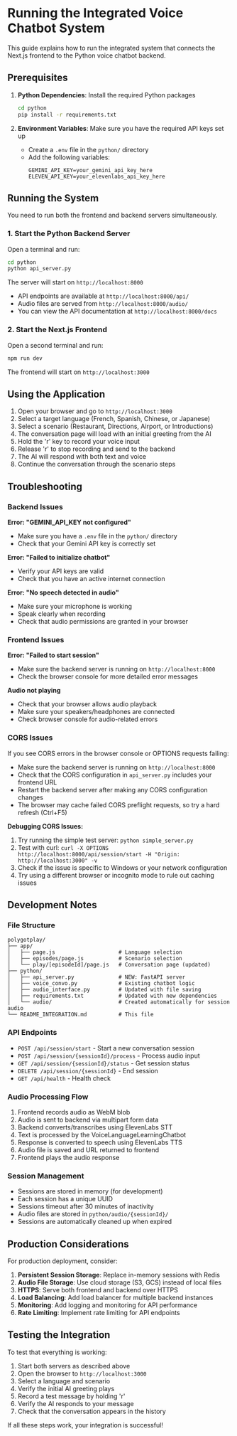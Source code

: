 # Running the Integrated Voice Chatbot System

This guide explains how to run the integrated system that connects the Next.js frontend to the Python voice chatbot backend.

## Prerequisites

1. **Python Dependencies**: Install the required Python packages
   ```bash
   cd python
   pip install -r requirements.txt
   ```

2. **Environment Variables**: Make sure you have the required API keys set up
   - Create a `.env` file in the `python/` directory
   - Add the following variables:
     ```
     GEMINI_API_KEY=your_gemini_api_key_here
     ELEVEN_API_KEY=your_elevenlabs_api_key_here
     ```

## Running the System

You need to run both the frontend and backend servers simultaneously.

### 1. Start the Python Backend Server

Open a terminal and run:
```bash
cd python
python api_server.py
```

The server will start on `http://localhost:8000`
- API endpoints are available at `http://localhost:8000/api/`
- Audio files are served from `http://localhost:8000/audio/`
- You can view the API documentation at `http://localhost:8000/docs`

### 2. Start the Next.js Frontend

Open a second terminal and run:
```bash
npm run dev
```

The frontend will start on `http://localhost:3000`

## Using the Application

1. Open your browser and go to `http://localhost:3000`
2. Select a target language (French, Spanish, Chinese, or Japanese)
3. Select a scenario (Restaurant, Directions, Airport, or Introductions)
4. The conversation page will load with an initial greeting from the AI
5. Hold the 'r' key to record your voice input
6. Release 'r' to stop recording and send to the backend
7. The AI will respond with both text and voice
8. Continue the conversation through the scenario steps

## Troubleshooting

### Backend Issues

**Error: "GEMINI_API_KEY not configured"**
- Make sure you have a `.env` file in the `python/` directory
- Check that your Gemini API key is correctly set

**Error: "Failed to initialize chatbot"**
- Verify your API keys are valid
- Check that you have an active internet connection

**Error: "No speech detected in audio"**
- Make sure your microphone is working
- Speak clearly when recording
- Check that audio permissions are granted in your browser

### Frontend Issues

**Error: "Failed to start session"**
- Make sure the backend server is running on `http://localhost:8000`
- Check the browser console for more detailed error messages

**Audio not playing**
- Check that your browser allows audio playback
- Make sure your speakers/headphones are connected
- Check browser console for audio-related errors

### CORS Issues

If you see CORS errors in the browser console or OPTIONS requests failing:
- Make sure the backend server is running on `http://localhost:8000`
- Check that the CORS configuration in `api_server.py` includes your frontend URL
- Restart the backend server after making any CORS configuration changes
- The browser may cache failed CORS preflight requests, so try a hard refresh (Ctrl+F5)

**Debugging CORS Issues:**
1. Try running the simple test server: `python simple_server.py`
2. Test with curl: `curl -X OPTIONS http://localhost:8000/api/session/start -H "Origin: http://localhost:3000" -v`
3. Check if the issue is specific to Windows or your network configuration
4. Try using a different browser or incognito mode to rule out caching issues

## Development Notes

### File Structure
```
polygotplay/
├── app/
│   ├── page.js                    # Language selection
│   ├── episodes/page.js           # Scenario selection
│   └── play/[episodeId]/page.js   # Conversation page (updated)
├── python/
│   ├── api_server.py              # NEW: FastAPI server
│   ├── voice_convo.py             # Existing chatbot logic
│   ├── audio_interface.py         # Updated with file saving
│   ├── requirements.txt           # Updated with new dependencies
│   └── audio/                     # Created automatically for session audio
└── README_INTEGRATION.md          # This file
```

### API Endpoints

- `POST /api/session/start` - Start a new conversation session
- `POST /api/session/{sessionId}/process` - Process audio input
- `GET /api/session/{sessionId}/status` - Get session status
- `DELETE /api/session/{sessionId}` - End session
- `GET /api/health` - Health check

### Audio Processing Flow

1. Frontend records audio as WebM blob
2. Audio is sent to backend via multipart form data
3. Backend converts/transcribes using ElevenLabs STT
4. Text is processed by the VoiceLanguageLearningChatbot
5. Response is converted to speech using ElevenLabs TTS
6. Audio file is saved and URL returned to frontend
7. Frontend plays the audio response

### Session Management

- Sessions are stored in memory (for development)
- Each session has a unique UUID
- Sessions timeout after 30 minutes of inactivity
- Audio files are stored in `python/audio/{sessionId}/`
- Sessions are automatically cleaned up when expired

## Production Considerations

For production deployment, consider:

1. **Persistent Session Storage**: Replace in-memory sessions with Redis
2. **Audio File Storage**: Use cloud storage (S3, GCS) instead of local files
3. **HTTPS**: Serve both frontend and backend over HTTPS
4. **Load Balancing**: Add load balancer for multiple backend instances
5. **Monitoring**: Add logging and monitoring for API performance
6. **Rate Limiting**: Implement rate limiting for API endpoints

## Testing the Integration

To test that everything is working:

1. Start both servers as described above
2. Open the browser to `http://localhost:3000`
3. Select a language and scenario
4. Verify the initial AI greeting plays
5. Record a test message by holding 'r'
6. Verify the AI responds to your message
7. Check that the conversation appears in the history

If all these steps work, your integration is successful!